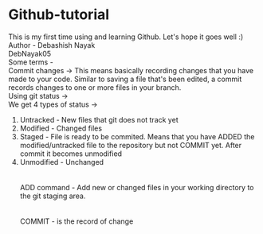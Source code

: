 # Github-tutorial
This is my first time using and learning Github. Let's hope it goes well :)<br>
Author - Debashish Nayak<br>
DebNayak05<br>
Some terms -<br>
Commit changes -> This means basically recording changes that you have made to your code. Similar to saving a file that's been edited, a commit records changes to one or more files in your branch.
<br>
Using git status -><br>
We get 4 types of status -><br>
1. Untracked - New files that git does not track yet <br>
2. Modified - Changed files <br>
3. Staged - File is ready to be commited. Means that you have ADDED the modified/untracked file to the repository but not COMMIT yet. After commit it becomes unmodified <br>
4. Unmodified - Unchanged <br>
<br><br>
ADD command - Add new or changed files in your working directory to the git staging area.<br>
<br><br>
COMMIT - is the record of change 